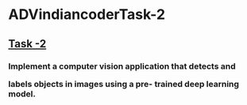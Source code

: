 # ADVindiancoderTask-2
<h2> <u>Task -2  </u></h2>
<h3> Implement a computer
vision application that detects and

labels objects in images using a pre-
trained deep learning model. </h3>

